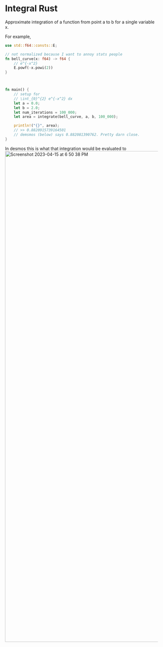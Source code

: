 # Integral Rust

Approximate integration of a function from point a to b for a single variable x.

For example,

```rust
use std::f64::consts::E;

// not normalized because I want to annoy stats people
fn bell_curve(x: f64) -> f64 {
    // e^{-x^2}
    E.powf(-x.powi(2))
}



fn main() {
	// setup for
	// \int_{0}^{2} e^{-x^2} dx
	let a = 0.0;
	let b = 2.0;
	let num_iterations = 100_000;
    let area = integrate(bell_curve, a, b, 100_000);

    println!("{}", area);
    // >> 0.8820915739164501
    // demsmos (below) says 0.882081390762. Pretty darn close.
}
```

In desmos this is what that integration would be evaluated to
<img width="1613" alt="Screenshot 2023-04-15 at 6 50 38 PM" src="https://user-images.githubusercontent.com/65095341/232261859-dc1e5c57-4b48-461f-9a43-49ddbc4c0dc4.png">
